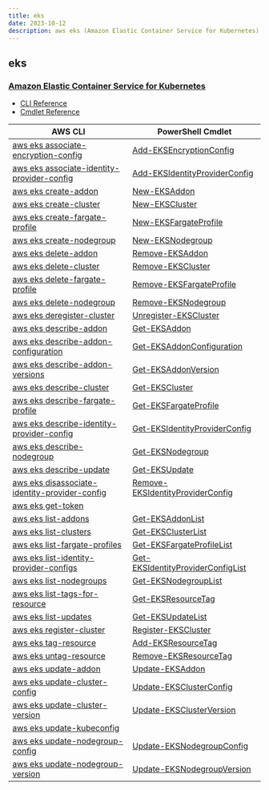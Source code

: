 ```yaml
---
title: eks
date: 2023-10-12
description: aws eks (Amazon Elastic Container Service for Kubernetes) command/cmdlet list.
---
```


## eks

### [Amazon Elastic Container Service for Kubernetes](https://aws.amazon.com/eks/)

* [CLI Reference](https://awscli.amazonaws.com/v2/documentation/api/latest/reference/eks/index.html)
* [Cmdlet Reference](https://docs.aws.amazon.com/powershell/latest/reference/items/Amazon_Elastic_Container_Service_for_Kubernetes_cmdlets.html)

|AWS CLI|PowerShell Cmdlet|
|----|----|
|[aws eks associate-encryption-config](https://awscli.amazonaws.com/v2/documentation/api/latest/reference/eks/associate-encryption-config.html)|[Add-EKSEncryptionConfig](https://docs.aws.amazon.com/powershell/latest/reference/items/Add-EKSEncryptionConfig.html)|
|[aws eks associate-identity-provider-config](https://awscli.amazonaws.com/v2/documentation/api/latest/reference/eks/associate-identity-provider-config.html)|[Add-EKSIdentityProviderConfig](https://docs.aws.amazon.com/powershell/latest/reference/items/Add-EKSIdentityProviderConfig.html)|
|[aws eks create-addon](https://awscli.amazonaws.com/v2/documentation/api/latest/reference/eks/create-addon.html)|[New-EKSAddon](https://docs.aws.amazon.com/powershell/latest/reference/items/New-EKSAddon.html)|
|[aws eks create-cluster](https://awscli.amazonaws.com/v2/documentation/api/latest/reference/eks/create-cluster.html)|[New-EKSCluster](https://docs.aws.amazon.com/powershell/latest/reference/items/New-EKSCluster.html)|
|[aws eks create-fargate-profile](https://awscli.amazonaws.com/v2/documentation/api/latest/reference/eks/create-fargate-profile.html)|[New-EKSFargateProfile](https://docs.aws.amazon.com/powershell/latest/reference/items/New-EKSFargateProfile.html)|
|[aws eks create-nodegroup](https://awscli.amazonaws.com/v2/documentation/api/latest/reference/eks/create-nodegroup.html)|[New-EKSNodegroup](https://docs.aws.amazon.com/powershell/latest/reference/items/New-EKSNodegroup.html)|
|[aws eks delete-addon](https://awscli.amazonaws.com/v2/documentation/api/latest/reference/eks/delete-addon.html)|[Remove-EKSAddon](https://docs.aws.amazon.com/powershell/latest/reference/items/Remove-EKSAddon.html)|
|[aws eks delete-cluster](https://awscli.amazonaws.com/v2/documentation/api/latest/reference/eks/delete-cluster.html)|[Remove-EKSCluster](https://docs.aws.amazon.com/powershell/latest/reference/items/Remove-EKSCluster.html)|
|[aws eks delete-fargate-profile](https://awscli.amazonaws.com/v2/documentation/api/latest/reference/eks/delete-fargate-profile.html)|[Remove-EKSFargateProfile](https://docs.aws.amazon.com/powershell/latest/reference/items/Remove-EKSFargateProfile.html)|
|[aws eks delete-nodegroup](https://awscli.amazonaws.com/v2/documentation/api/latest/reference/eks/delete-nodegroup.html)|[Remove-EKSNodegroup](https://docs.aws.amazon.com/powershell/latest/reference/items/Remove-EKSNodegroup.html)|
|[aws eks deregister-cluster](https://awscli.amazonaws.com/v2/documentation/api/latest/reference/eks/deregister-cluster.html)|[Unregister-EKSCluster](https://docs.aws.amazon.com/powershell/latest/reference/items/Unregister-EKSCluster.html)|
|[aws eks describe-addon](https://awscli.amazonaws.com/v2/documentation/api/latest/reference/eks/describe-addon.html)|[Get-EKSAddon](https://docs.aws.amazon.com/powershell/latest/reference/items/Get-EKSAddon.html)|
|[aws eks describe-addon-configuration](https://awscli.amazonaws.com/v2/documentation/api/latest/reference/eks/describe-addon-configuration.html)|[Get-EKSAddonConfiguration](https://docs.aws.amazon.com/powershell/latest/reference/items/Get-EKSAddonConfiguration.html)|
|[aws eks describe-addon-versions](https://awscli.amazonaws.com/v2/documentation/api/latest/reference/eks/describe-addon-versions.html)|[Get-EKSAddonVersion](https://docs.aws.amazon.com/powershell/latest/reference/items/Get-EKSAddonVersion.html)|
|[aws eks describe-cluster](https://awscli.amazonaws.com/v2/documentation/api/latest/reference/eks/describe-cluster.html)|[Get-EKSCluster](https://docs.aws.amazon.com/powershell/latest/reference/items/Get-EKSCluster.html)|
|[aws eks describe-fargate-profile](https://awscli.amazonaws.com/v2/documentation/api/latest/reference/eks/describe-fargate-profile.html)|[Get-EKSFargateProfile](https://docs.aws.amazon.com/powershell/latest/reference/items/Get-EKSFargateProfile.html)|
|[aws eks describe-identity-provider-config](https://awscli.amazonaws.com/v2/documentation/api/latest/reference/eks/describe-identity-provider-config.html)|[Get-EKSIdentityProviderConfig](https://docs.aws.amazon.com/powershell/latest/reference/items/Get-EKSIdentityProviderConfig.html)|
|[aws eks describe-nodegroup](https://awscli.amazonaws.com/v2/documentation/api/latest/reference/eks/describe-nodegroup.html)|[Get-EKSNodegroup](https://docs.aws.amazon.com/powershell/latest/reference/items/Get-EKSNodegroup.html)|
|[aws eks describe-update](https://awscli.amazonaws.com/v2/documentation/api/latest/reference/eks/describe-update.html)|[Get-EKSUpdate](https://docs.aws.amazon.com/powershell/latest/reference/items/Get-EKSUpdate.html)|
|[aws eks disassociate-identity-provider-config](https://awscli.amazonaws.com/v2/documentation/api/latest/reference/eks/disassociate-identity-provider-config.html)|[Remove-EKSIdentityProviderConfig](https://docs.aws.amazon.com/powershell/latest/reference/items/Remove-EKSIdentityProviderConfig.html)|
|[aws eks get-token](https://awscli.amazonaws.com/v2/documentation/api/latest/reference/eks/get-token.html)||
|[aws eks list-addons](https://awscli.amazonaws.com/v2/documentation/api/latest/reference/eks/list-addons.html)|[Get-EKSAddonList](https://docs.aws.amazon.com/powershell/latest/reference/items/Get-EKSAddonList.html)|
|[aws eks list-clusters](https://awscli.amazonaws.com/v2/documentation/api/latest/reference/eks/list-clusters.html)|[Get-EKSClusterList](https://docs.aws.amazon.com/powershell/latest/reference/items/Get-EKSClusterList.html)|
|[aws eks list-fargate-profiles](https://awscli.amazonaws.com/v2/documentation/api/latest/reference/eks/list-fargate-profiles.html)|[Get-EKSFargateProfileList](https://docs.aws.amazon.com/powershell/latest/reference/items/Get-EKSFargateProfileList.html)|
|[aws eks list-identity-provider-configs](https://awscli.amazonaws.com/v2/documentation/api/latest/reference/eks/list-identity-provider-configs.html)|[Get-EKSIdentityProviderConfigList](https://docs.aws.amazon.com/powershell/latest/reference/items/Get-EKSIdentityProviderConfigList.html)|
|[aws eks list-nodegroups](https://awscli.amazonaws.com/v2/documentation/api/latest/reference/eks/list-nodegroups.html)|[Get-EKSNodegroupList](https://docs.aws.amazon.com/powershell/latest/reference/items/Get-EKSNodegroupList.html)|
|[aws eks list-tags-for-resource](https://awscli.amazonaws.com/v2/documentation/api/latest/reference/eks/list-tags-for-resource.html)|[Get-EKSResourceTag](https://docs.aws.amazon.com/powershell/latest/reference/items/Get-EKSResourceTag.html)|
|[aws eks list-updates](https://awscli.amazonaws.com/v2/documentation/api/latest/reference/eks/list-updates.html)|[Get-EKSUpdateList](https://docs.aws.amazon.com/powershell/latest/reference/items/Get-EKSUpdateList.html)|
|[aws eks register-cluster](https://awscli.amazonaws.com/v2/documentation/api/latest/reference/eks/register-cluster.html)|[Register-EKSCluster](https://docs.aws.amazon.com/powershell/latest/reference/items/Register-EKSCluster.html)|
|[aws eks tag-resource](https://awscli.amazonaws.com/v2/documentation/api/latest/reference/eks/tag-resource.html)|[Add-EKSResourceTag](https://docs.aws.amazon.com/powershell/latest/reference/items/Add-EKSResourceTag.html)|
|[aws eks untag-resource](https://awscli.amazonaws.com/v2/documentation/api/latest/reference/eks/untag-resource.html)|[Remove-EKSResourceTag](https://docs.aws.amazon.com/powershell/latest/reference/items/Remove-EKSResourceTag.html)|
|[aws eks update-addon](https://awscli.amazonaws.com/v2/documentation/api/latest/reference/eks/update-addon.html)|[Update-EKSAddon](https://docs.aws.amazon.com/powershell/latest/reference/items/Update-EKSAddon.html)|
|[aws eks update-cluster-config](https://awscli.amazonaws.com/v2/documentation/api/latest/reference/eks/update-cluster-config.html)|[Update-EKSClusterConfig](https://docs.aws.amazon.com/powershell/latest/reference/items/Update-EKSClusterConfig.html)|
|[aws eks update-cluster-version](https://awscli.amazonaws.com/v2/documentation/api/latest/reference/eks/update-cluster-version.html)|[Update-EKSClusterVersion](https://docs.aws.amazon.com/powershell/latest/reference/items/Update-EKSClusterVersion.html)|
|[aws eks update-kubeconfig](https://awscli.amazonaws.com/v2/documentation/api/latest/reference/eks/update-kubeconfig.html)||
|[aws eks update-nodegroup-config](https://awscli.amazonaws.com/v2/documentation/api/latest/reference/eks/update-nodegroup-config.html)|[Update-EKSNodegroupConfig](https://docs.aws.amazon.com/powershell/latest/reference/items/Update-EKSNodegroupConfig.html)|
|[aws eks update-nodegroup-version](https://awscli.amazonaws.com/v2/documentation/api/latest/reference/eks/update-nodegroup-version.html)|[Update-EKSNodegroupVersion](https://docs.aws.amazon.com/powershell/latest/reference/items/Update-EKSNodegroupVersion.html)|

